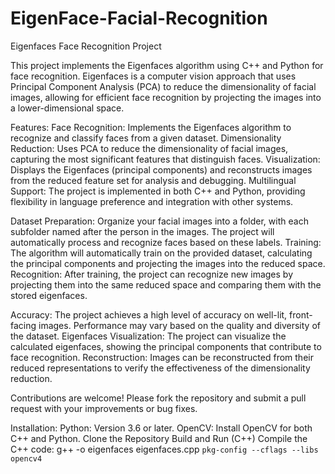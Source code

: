 # EigenFace-Facial-Recognition

Eigenfaces Face Recognition Project

This project implements the Eigenfaces algorithm using C++ and Python for face recognition. Eigenfaces is a computer vision approach that uses Principal Component Analysis (PCA) to reduce the dimensionality of facial images, allowing for efficient face recognition by projecting the images into a lower-dimensional space.

Features:
Face Recognition: Implements the Eigenfaces algorithm to recognize and classify faces from a given dataset.
Dimensionality Reduction: Uses PCA to reduce the dimensionality of facial images, capturing the most significant features that distinguish faces.
Visualization: Displays the Eigenfaces (principal components) and reconstructs images from the reduced feature set for analysis and debugging.
Multilingual Support: The project is implemented in both C++ and Python, providing flexibility in language preference and integration with other systems.


Dataset Preparation: Organize your facial images into a folder, with each subfolder named after the person in the images. The project will automatically process and recognize faces based on these labels.
Training: The algorithm will automatically train on the provided dataset, calculating the principal components and projecting the images into the reduced space.
Recognition: After training, the project can recognize new images by projecting them into the same reduced space and comparing them with the stored eigenfaces.


Accuracy: The project achieves a high level of accuracy on well-lit, front-facing images. Performance may vary based on the quality and diversity of the dataset.
Eigenfaces Visualization: The project can visualize the calculated eigenfaces, showing the principal components that contribute to face recognition.
Reconstruction: Images can be reconstructed from their reduced representations to verify the effectiveness of the dimensionality reduction.

Contributions are welcome! Please fork the repository and submit a pull request with your improvements or bug fixes.

Installation:
Python: Version 3.6 or later.
OpenCV: Install OpenCV for both C++ and Python.
Clone the Repository
Build and Run (C++)
Compile the C++ code: g++ -o eigenfaces eigenfaces.cpp `pkg-config --cflags --libs opencv4`


